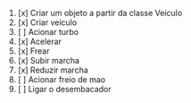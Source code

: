1. [x] Criar um objeto a partir da classe Veículo
2. [x] Criar veículo
3. [ ] Acionar turbo
4. [x] Acelerar
5. [x] Frear 
6. [x] Subir marcha
7. [x] Reduzir marcha
8. [ ] Acionar freio de mao
9. [ ] Ligar o desembacador

